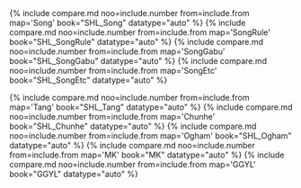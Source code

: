 <div class="compared" markdown="1">
{% include compare.md noo=include.number from=include.from map='Song' book="SHL_Song" datatype="auto" %}
{% include compare.md noo=include.number from=include.from map='SongRule' book="SHL_SongRule" datatype="auto" %}
{% include compare.md noo=include.number from=include.from map='SongGabu' book="SHL_SongGabu" datatype="auto" %}
{% include compare.md noo=include.number from=include.from map='SongEtc' book="SHL_SongEtc" datatype="auto" %}

{% include compare.md noo=include.number from=include.from map='Tang' book="SHL_Tang" datatype="auto" %}
{% include compare.md noo=include.number from=include.from map='Chunhe' book="SHL_Chunhe" datatype="auto" %}
{% include compare.md noo=include.number from=include.from map='Ogham' book="SHL_Ogham" datatype="auto" %}
{% include compare.md noo=include.number from=include.from map='MK' book="MK" datatype="auto" %}
{% include compare.md noo=include.number from=include.from map='GGYL' book="GGYL" datatype="auto" %}
</div>
